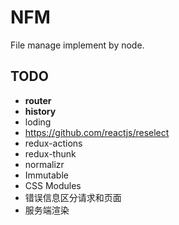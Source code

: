 # NFM

File manage implement by node.

## TODO

* **router**
* **history**
* loding
* https://github.com/reactjs/reselect
* redux-actions
* redux-thunk
* normalizr
* Immutable
* CSS Modules
* 错误信息区分请求和页面
* 服务端渲染
